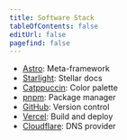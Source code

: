 ```yaml
---
title: Software Stack
tableOfContents: false
editUrl: false
pagefind: false
---
```

- [Astro](https://astro.build/): Meta-framework
- [Starlight](https://starlight.astro.build/): Stellar docs
- [Catppuccin](https://catppuccin.com/palette/): Color palette
- [pnpm](https://pnpm.io/): Package manager
- [GitHub](https://github.com/): Version control
- [Vercel](https://vercel.com/): Build and deploy
- [Cloudflare](https://cloudflare.com/): DNS provider
<!-- - [Discord](https://discord.com/): Peer support -->
<!-- - [Patreon](https://www.patreon.com/): Monetization -->
